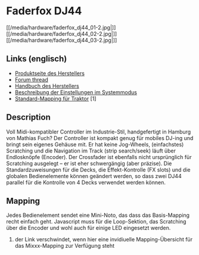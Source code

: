 # Faderfox DJ44

[[/media/hardware/faderfox_dj44_01-2.jpg|]]
[[/media/hardware/faderfox_dj44_02-2.jpg|]]
[[/media/hardware/faderfox_dj44_03-2.jpg|]]

## Links (englisch)

  - [Produktseite des Herstellers](http://www.faderfox.de/dj44.html)
  - [Forum
    thread](https://www.mixxx.org/forums/viewtopic.php?f=7&t=9366&p=33897#p33897)
  - [Handbuch des
    Herstellers](http://www.faderfox.de/PDF/Manual%20DJ44%20V01.pdf)
  - [Beschreibung der Einstellungen im
    Systemmodus](http://www.faderfox.de/PDF/short%20description%20DJ44%20system%20V0100.PDF)
  - [Standard-Mapping für
    Traktor](http://www.faderfox.de/PDF/short%20description%20DJ44%20Traktor%20Pro%202%20V01.pdf)
    \[1\]

## Description

Voll Midi-kompatibler Controller im Industrie-Stil, handgefertigt in
Hamburg von Mathias Fuch? Der Controller ist kompakt genug für mobiles
DJ-ing und bringt sein eigenes Gehäuse mit. Er hat keine Jog-Wheels,
(einfachstes) Scratching und die Navigation im Track (strip search/seek)
läuft über Endlosknöpfe (Encoder). Der Crossfader ist ebenfalls nicht
ursprünglich für Scratching ausgelegt – er ist eher schwergängig (aber
präzise). Die Standardzuweisungen für die Decks, die Effekt-Kontrolle
(FX slots) und die globalen Bedienelemente können geändert werden, so
dass zwei DJ44 parallel für die Kontrolle von 4 Decks verwendet werden
können.

## Mapping

Jedes Bedienelement sendet eine Mini-Noto, das dass das Basis-Mapping
recht einfach geht. Javascript muss für die Loop-Sektion, das Scratching
über die Encoder und wohl auch für einige LED eingesetzt werden.

1.  der Link verschwindet, wenn hier eine invidiuelle Mapping-Übersicht
    für das Mixxx-Mapping zur Verfügung steht

